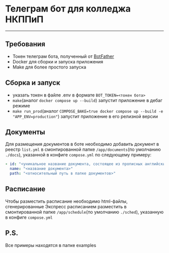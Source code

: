# Телеграм бот для колледжа НКППиП

---

## Требования

- Токен телеграм бота, полученный от [BotFather](https://t.me/botfather)
- Docker для сборки и запуска приложения
- Make для более простого запуска

## Сборка и запуск
- указать токен в файле .env в формате `BOT_TOKEN=<токен бота>`
- `make`(аналог `docker compose up --build`) запустит приложение в дебаг режиме
- `make run_prod`(аналог `COMPOSE_BAKE=true docker compose up --build -e "APP_ENV=production"`) запустит приложение в его релизной версии

## Документы

Для размещения документов в боте необходимо добавить документ в реестр `list.yml` в смонтированной папке `/app/documents`(по умолчанию `./docs`), указанной в конфиге `compose.yml` по следующему примеру:

```yml
- id: "<уникальное название документа, состоящее из прописных английских букв и подчеркиваний>"
  name: "<название документа>"
  path: "<относительный путь в папке документов>"
```

## Расписание

Чтобы разместить расписание необходимо html-файлы, сгенерированные Экспресс расписанием разместить в смонтированной папке `/app/schedule`(по умолчанию `./sched`), указанную в конфиге `compose.yml`

## P.S.

Все примеры находятся в папке examples
